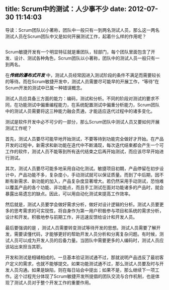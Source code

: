 title: Scrum中的测试：人少事不少
date: 2012-07-30 11:14:03
---

导读：Scrum团队以小著称，团队中一般只有一到两名测试人员，那么这一两名测试人员在Scrum团队中又是如何开展测试工作，起着什么样的作用呢？

##
 Scrum敏捷开发有一个明显特征就是重团队，轻部门，每个团队里面包含了开发、设计、测试各种角色，Scrum团队以小著称，团队中的测试人员一般只有一到两名。

 在<em><span style="color: #000000;"><span style="color: #000000;"><strong>传统的瀑布式开发</strong> </span></span></em>中，测试人员经常因进入测试阶段的条件不满足而需要较长的等待。而在Scrum敏捷开发中，测试人员需要尽可能早的开展工作，“等待”在Scrum开发的测试中已属一种错误概念。

 测试人员应具备三方面的能力：编码，测试和分析。不同的阶段对测试的要求不同，在功能测试中偏重编程能力，在系统配置测试中偏重分析能力，Scrum团队中的测试人员需要将这三种能力融会贯通，才能适应迭代过程中的诸多变化。

 测试是软件开发中必不可少的一部分，那么Scrum团队中测试人员又要如何开展测试工作呢？

 首先，测试人员要尽可能早地开始测试，不要等待到功能完全做好才开始。在产品开发的过程中，新需求和新功能在迭代中不断涌现，每次迭代结束都会产生一个可工作的软件，测试人员不能等到所有迭代结束之后再开始测试，而应该尽早开始进行测试。

 其次，测试人员要尽可能多地采用自动化测试。敏捷项目初期，产品停留在初步设计中，产品功能不多，复杂度小，手动测试就可以保证质量。而到了中后期，因不断有新需求、新功能的加入，产品复杂度显著增大。若仍然采用手动测试，恐怕难以覆盖产品的各个功能、非功能点，而且手工测试在面对功能诸多的产品时，就会暴露出易遗忘的缺点。因此，可以用自动化测试来提高工作效率。

 然后就是，测试人员要学会做好需求分析，做好对设计逻辑的分析。测试人员要更多的思考需求的可实现性，将自身作为第一用户积极参与项目和系统的需求分析，设计和开发。积极地参与前期工作，并迅速反馈给设计和开发人员。

 最后要强调的是 ，测试人员需要转变测试等待开发的思想。测试人员需要了解开发，需要读懂代码，才能够更好的帮助开发人员分析和分离复杂问题。有时候，测试人员可以成为开发人员的后备力量。当团队中需要更多的人编码时，测试人员应该站出来担当其职。

 开发和测试是相辅相成的。一旦基本验证测试通不过，那就说明产品违反了最初客户定义的需求，也就不能够提交。如果功能测试通不过，那么测试人员要及时与开发人员沟通。如果是缺陷，则在每日站会中提出；如果不是，那么继续下一项工作。这个过程充分体现了Scrum敏捷开发所提倡的团队交流与合作机制，也是体现了测试人员对于整个开发工作的重要作用。
